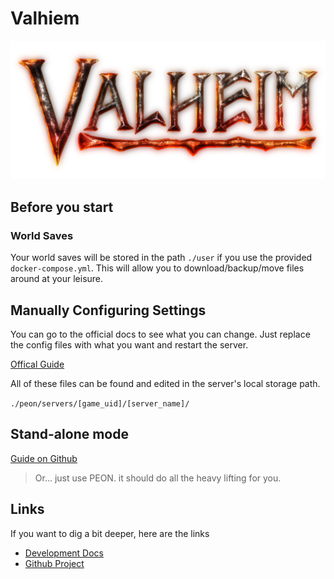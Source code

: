 # Valhiem

![Valhiem](../../images/game-logos/valhiem.png)

## Before you start

### World Saves

Your world saves will be stored in the path `./user` if you use the provided `docker-compose.yml`.
This will allow you to download/backup/move files around at your leisure.

## Manually Configuring Settings

You can go to the official docs to see what you can change. Just replace the config files with what you want and restart the server.

[Offical Guide](https://valheim.fandom.com/wiki/Valheim_Dedicated_Server#Manual_Setup)

All of these files can be found and edited in the server's local storage path.

`./peon/servers/[game_uid]/[server_name]/`

## Stand-alone mode

[Guide on Github](https://github.com/the-peon-project/peon-warplans/tree/main/valhiem#Guide)

> Or... just use PEON. it should do all the heavy lifting for you.

## Links

If you want to dig a bit deeper, here are the links

- [Development Docs](../../development/games/valhiem.md)
- [Github Project](https://github.com/the-peon-project/peon-warplans/tree/main/valhiem)
